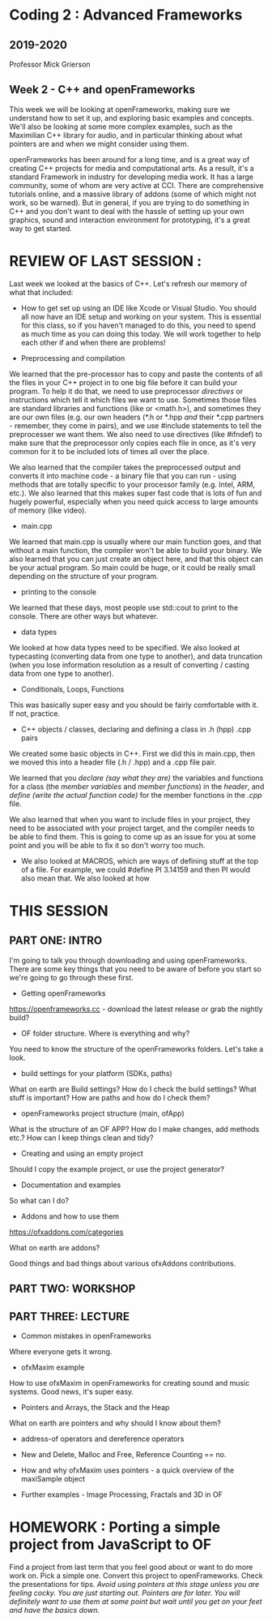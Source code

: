 # Coding 2 : Advanced Frameworks

## 2019-2020

Professor Mick Grierson

## Week 2 - C++ and openFrameworks

This week we will be looking at openFrameworks, making sure we understand how to set it up, and exploring basic examples and concepts. We'll also be looking at some more complex examples, such as the Maximilian C++ library for audio, and in particular thinking about what pointers are and when we might consider using them.

openFrameworks has been around for a long time, and is a great way of creating C++ projects for media and computational arts. As a result, it's a standard Framework in industry for developing media work. It has a large community, some of whom are very active at CCI. There are comprehensive tutorials online, and a massive library of addons (some of which might not work, so be warned). But in general, if you are trying to do something in C++ and you don't want to deal with the hassle of setting up your own graphics, sound and interaction environment for prototyping, it's a great way to get started.

# REVIEW OF LAST SESSION :

Last week we looked at the basics of C++. Let's refresh our memory of what that included:

- How to get set up using an IDE like Xcode or Visual Studio.
You should all now have an IDE setup and working on your system. This is essential for this class, so if you haven't managed to do this, you need to spend as much time as you can doing this today. We will work together to help each other if and when there are problems!

- Preprocessing and compilation

We learned that the pre-processor has to copy and paste the contents of all the files in your C++ project in to one big file before it can build your program. To help it do that, we need to use preprocessor *directives* or instructions which tell it which files we want to use. Sometimes those files are standard libraries and functions (like <iostream> or <math.h>), and sometimes they are our own files (e.g. our own headers (*.h or *.hpp *and* their *.cpp partners - remember, they come in pairs), and we use #include statements to tell the preprocesser we want them. We also need to use directives (like #ifndef) to make sure that the preprocessor only copies each file in once, as it's very common for it to be included lots of times all over the place.
  
We also learned that the compiler takes the preprocessed output and converts it into machine code - a binary file that you can run - using methods that are totally specific to your processor family (e.g. Intel, ARM, etc.). We also learned that this makes super fast code that is lots of fun and hugely powerful, especially when you need quick access to large amounts of memory (like video).

- main.cpp

We learned that main.cpp is usually where our main function goes, and that without a main function, the compiler won't be able to build your binary. We also learned that you can just create an object here, and that this object can be your actual program. So main could be huge, or it could be really small depending on the structure of your program.

- printing to the console

We learned that these days, most people use std::cout to print to the console. There are other ways but whatever. 

- data types

We looked at how data types need to be specified. We also looked at typecasting (converting data from one type to another), and data truncation (when you lose 
information resolution as a result of converting / casting data from one type to another).

- Conditionals, Loops, Functions

This was basically super easy and you should be fairly comfortable with it. If not, practice.

- C++ objects / classes, declaring and defining a class in .h (hpp) .cpp pairs

We created some basic objects in C++. First we did this in main.cpp, then we moved this into a header file (.h / .hpp) and a .cpp file pair.

We learned that you *declare (say what they are)* the variables and functions for a class (the *member variables* and *member functions*) in the *header*, and *define (write the actual function code)* for the member functions in the *.cpp* file. 

We also learned that when you want to include files in your project, they need to be associated with your project target, and the compiler needs to be able to find them. This is going to come up as an issue for you at some point and you will be able to fix it so don't worry too much.

- We also looked at MACROS, which are ways of defining stuff at the top of a file. For example, we could #define PI 3.14159 and then PI would also mean that. We also looked at how 


# THIS SESSION

## PART ONE: INTRO

I'm going to talk you through downloading and using openFrameworks. There are some key things that you need to be aware of before you start so we're going to go through these first. 

- Getting openFrameworks

https://openframeworks.cc - download the latest release or grab the nightly build? 

- OF folder structure. Where is everything and why?

You need to know the structure of the openFrameworks folders. Let's take a look.

- build settings for your platform (SDKs, paths)

What on earth are Build settings?
How do I check the build settings?
What stuff is important?
How are paths and how do I check them?

- openFrameworks project structure (main, ofApp)

What is the structure of an OF APP? How do I make changes, add methods etc.? How can I keep things clean and tidy?

- Creating and using an empty project

Should I copy the example project, or use the project generator?

- Documentation and examples

So what can I do?

- Addons and how to use them

https://ofxaddons.com/categories

What on earth are addons? 

Good things and bad things about various ofxAddons contributions.  

## PART TWO: WORKSHOP



## PART THREE: LECTURE

- Common mistakes in openFrameworks

Where everyone gets it wrong.

- ofxMaxim example 

How to use ofxMaxim in openFrameworks for creating sound and music systems. Good news, it's super easy. 

- Pointers and Arrays, the Stack and the Heap

What on earth are pointers and why should I know about them?

- address-of operators and dereference operators

- New and Delete, Malloc and Free, Reference Counting == no.

- How and why ofxMaxim uses pointers - a quick overview of the maxiSample object


- Further examples - Image Processing, Fractals and 3D in OF

# HOMEWORK : Porting a simple project from JavaScript to OF

Find a project from last term that you feel good about or want to do more work on. Pick a simple one.
Convert this project to openFrameworks. Check the presentations for tips.
*Avoid using pointers at this stage unless you are feeling cocky. You are just starting out. Pointers are for later. You will definitely want to use them at some point but wait until you get on your feet and have the basics down.*
